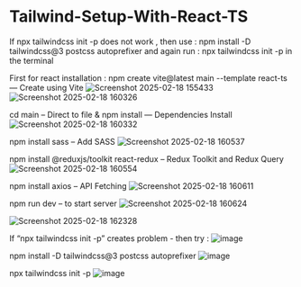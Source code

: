 # Tailwind-Setup-With-React-TS
If npx tailwindcss init -p does not work , then use : npm install -D tailwindcss@3 postcss autoprefixer and again run : npx tailwindcss init -p in the terminal

First for react installation : 
npm create vite@latest main --template react-ts   — Create using Vite 
![Screenshot 2025-02-18 155433](https://github.com/user-attachments/assets/dad55c7a-5129-4cb2-bf32-030c4f7e3ae8)
![Screenshot 2025-02-18 160326](https://github.com/user-attachments/assets/5ee0bfbe-95d2-4228-bd4f-6d7c80361024)

cd main – Direct to file 
& 
npm install — Dependencies Install
![Screenshot 2025-02-18 160332](https://github.com/user-attachments/assets/9bdb4d2b-301f-463f-bc21-6ba2eba03153)

npm install sass – Add SASS
![Screenshot 2025-02-18 160537](https://github.com/user-attachments/assets/e4ab52e2-2855-43b5-bea7-6fc4dabdac2a)

npm install @reduxjs/toolkit react-redux – Redux Toolkit and Redux Query
![Screenshot 2025-02-18 160554](https://github.com/user-attachments/assets/4a83e640-642b-40b4-aff8-822d6b6702a3)

npm install axios – API Fetching
![Screenshot 2025-02-18 160611](https://github.com/user-attachments/assets/569c1b29-8440-44f1-9258-5ee4fe36569e)

npm run dev – to start server
![Screenshot 2025-02-18 160624](https://github.com/user-attachments/assets/1e0f97b0-2419-409b-a074-b54fc0a48033)


![Screenshot 2025-02-18 162328](https://github.com/user-attachments/assets/84ab60f7-71ac-438f-aec7-2d3c70fbf491)

If “npx tailwindcss init -p” creates problem - then try : 
![image](https://github.com/user-attachments/assets/36ae41e3-536c-4fce-b902-cf344bb2f82e)

npm install -D tailwindcss@3 postcss autoprefixer 
![image](https://github.com/user-attachments/assets/e7eee133-7513-42ef-984e-4cbea2d2de3c)

npx tailwindcss init -p
![image](https://github.com/user-attachments/assets/81d79695-89e6-4566-9043-3dee6c0ca4f9)
